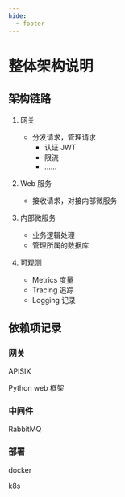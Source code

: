 ```yaml
---
hide:
  - footer
---
```



# 整体架构说明

## 架构链路

1. 网关

     - 分发请求，管理请求
       - 认证 JWT
       - 限流
       - ……

2. Web 服务

     - 接收请求，对接内部微服务

3. 内部微服务

     - 业务逻辑处理
     - 管理所属的数据库

4. 可观测
   
     - Metrics 度量
     - Tracing 追踪
     - Logging 记录

## 依赖项记录

### 网关
  
APISIX

Python web 框架

### 中间件

RabbitMQ

### 部署

docker

k8s


